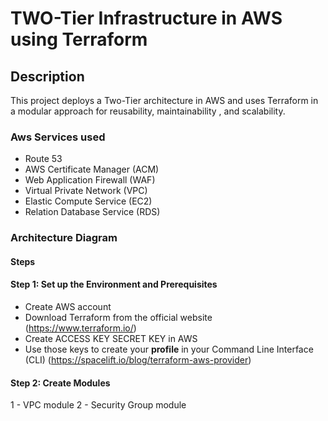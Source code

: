 # TWO-Tier Infrastructure in AWS using Terraform 

## Description
This project deploys a Two-Tier architecture in AWS and uses Terraform in a modular approach for reusability, maintainability , and scalability.

### Aws Services used

* Route 53
* AWS Certificate Manager (ACM)
* Web Application Firewall (WAF)
* Virtual Private Network (VPC)
* Elastic Compute Service (EC2)
* Relation Database Service (RDS)

### Architecture Diagram

#### Steps

#### Step 1: Set up the Environment and Prerequisites 
* Create AWS account
* Download Terraform from the official website (https://www.terraform.io/)
* Create ACCESS KEY SECRET KEY in AWS
* Use those keys to create your **profile** in your Command Line Interface (CLI) (https://spacelift.io/blog/terraform-aws-provider)

#### Step 2: Create Modules
 1 - VPC module
 2 - Security Group module